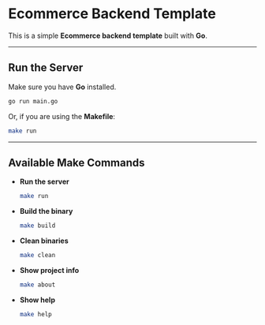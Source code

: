 # Ecommerce Backend Template

This is a simple **Ecommerce backend template** built with **Go**.

---

## Run the Server

Make sure you have **Go** installed.

```bash
go run main.go
```

Or, if you are using the **Makefile**:

```bash
make run
```

---

## Available Make Commands

- **Run the server**
  ```bash
  make run
  ```

- **Build the binary**
  ```bash
  make build
  ```

- **Clean binaries**
  ```bash
  make clean
  ```

- **Show project info**
  ```bash
  make about
  ```

- **Show help**
  ```bash
  make help
  ```
